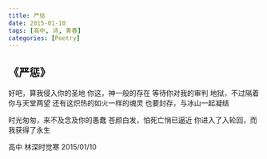 ```yaml
---
title: 严惩
date: 2015-01-10
tags: [高中, 诗, 青春]
categories: [Poetry]
---
```


## 《严惩》

好吧，算我侵入你的圣地
你这，神一般的存在
等待你对我的审判
地狱，不过隔着你与天堂两望
还有这炽热的如火一样的魂灵
也要封存，与冰山一起凝结

时光匆匆，来不及念及你的愚蠢
苍颜白发，怕死亡悄已逼近
你进入了入轮回，而我获得了永生

高中 林深时觉寒 2015/01/10